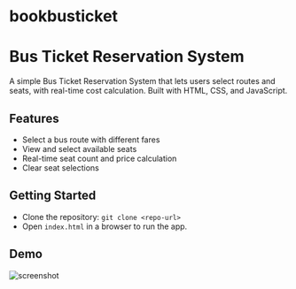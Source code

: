 # bookbusticket
# Bus Ticket Reservation System

A simple Bus Ticket Reservation System that lets users select routes and seats, with real-time cost calculation. Built with HTML, CSS, and JavaScript.

## Features
- Select a bus route with different fares
- View and select available seats
- Real-time seat count and price calculation
- Clear seat selections

## Getting Started
- Clone the repository: `git clone <repo-url>`
- Open `index.html` in a browser to run the app.

## Demo
![screenshot](path-to-screenshot.png)
